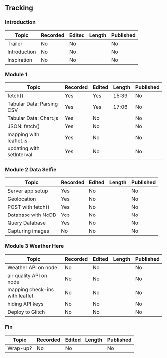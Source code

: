 ## Tracking

### Introduction

| Topic         | Recorded      | Edited        | Length | Published     |
| ------------- | ------------- | ------------- | ------------- |------------- |
| Trailer  | No  | No  | | No  |
| Introduction  | No  | No | | No  |
| Inspiration  | No  | No | | No  |

### Module 1

| Topic         | Recorded      | Edited        | Length | Published     |
| ------------- | ------------- | ------------- | ------------- | ------------- |
| fetch()  | Yes  | Yes  | 15:39 | No  |
| Tabular Data: Parsing CSV  | Yes  | Yes  | 17:06 | No  |
| Tabular Data: Chart.js | Yes  | No  |  | No  |
| JSON: fetch() | Yes  | No  |   |No  |
| mapping with leaflet.js | Yes  | No  |   |No  |
| updating with setInterval | Yes  | No  |   |No  |

### Module 2 Data Selfie

| Topic         | Recorded      | Edited        | Length | Published     |
| ------------- | ------------- | ------------- | ------------- |------------- |
| Server app setup  | Yes  | No  |   | No  |
| Geolocation  | Yes  | No  |   | No  |
| POST with fetch() | Yes  | No  |   | No  |
| Database with NeDB | Yes  | No  |   | No  |
| Query Database | Yes  | No  |   | No  |
| Capturing images | No  | No  |   | No  |

### Module 3 Weather Here

| Topic         | Recorded      | Edited        | Length | Published     |
| ------------- | ------------- | ------------- | ------------- |------------- |
| Weather API on node  | No  | No  |   |No  |
| air quality API on node  | No  | No  |   |No  |
| mapping check-ins with leaflet | No  | No  |  | No  |
| hiding API keys | No  | No  |   |No  |
| Deploy to Glitch | No  | No  |   |No  |

### Fin

| Topic         | Recorded      | Edited        |  Length | Published     |
| ------------- | ------------- | ------------- | ------------- |------------- |
| Wrap-up?  | No  | No  |  | No  |



